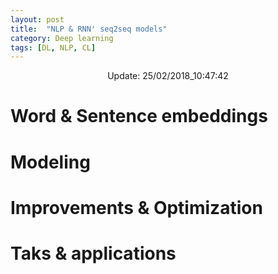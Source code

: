 ```yaml
---
layout: post
title:  "NLP & RNN' seq2seq models"
category: Deep learning
tags: [DL, NLP, CL]
---
```






<center> Update: 25/02/2018_10:47:42</center>

  	
  	
  	
# Word & Sentence embeddings  	
  	
# Modeling  	
  	
# Improvements & Optimization  	
  	
# Taks & applications  	
